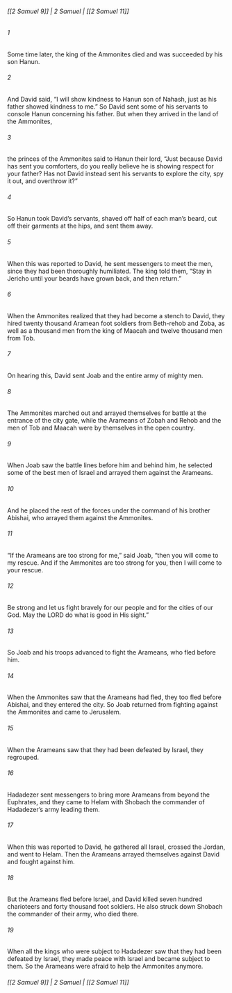 ###### [[2 Samuel 9]] | 2 Samuel | [[2 Samuel 11]]

###### 1
Some time later, the king of the Ammonites died and was succeeded by his son Hanun.
###### 2
And David said, “I will show kindness to Hanun son of Nahash, just as his father showed kindness to me.” So David sent some of his servants to console Hanun concerning his father. But when they arrived in the land of the Ammonites,
###### 3
the princes of the Ammonites said to Hanun their lord, “Just because David has sent you comforters, do you really believe he is showing respect for your father? Has not David instead sent his servants to explore the city, spy it out, and overthrow it?”
###### 4
So Hanun took David’s servants, shaved off half of each man’s beard, cut off their garments at the hips, and sent them away.
###### 5
When this was reported to David, he sent messengers to meet the men, since they had been thoroughly humiliated. The king told them, “Stay in Jericho until your beards have grown back, and then return.”
###### 6
When the Ammonites realized that they had become a stench to David, they hired twenty thousand Aramean foot soldiers from Beth-rehob and Zoba, as well as a thousand men from the king of Maacah and twelve thousand men from Tob.
###### 7
On hearing this, David sent Joab and the entire army of mighty men.
###### 8
The Ammonites marched out and arrayed themselves for battle at the entrance of the city gate, while the Arameans of Zobah and Rehob and the men of Tob and Maacah were by themselves in the open country.
###### 9
When Joab saw the battle lines before him and behind him, he selected some of the best men of Israel and arrayed them against the Arameans.
###### 10
And he placed the rest of the forces under the command of his brother Abishai, who arrayed them against the Ammonites.
###### 11
“If the Arameans are too strong for me,” said Joab, “then you will come to my rescue. And if the Ammonites are too strong for you, then I will come to your rescue.
###### 12
Be strong and let us fight bravely for our people and for the cities of our God. May the LORD do what is good in His sight.”
###### 13
So Joab and his troops advanced to fight the Arameans, who fled before him.
###### 14
When the Ammonites saw that the Arameans had fled, they too fled before Abishai, and they entered the city. So Joab returned from fighting against the Ammonites and came to Jerusalem.
###### 15
When the Arameans saw that they had been defeated by Israel, they regrouped.
###### 16
Hadadezer sent messengers to bring more Arameans from beyond the Euphrates, and they came to Helam with Shobach the commander of Hadadezer’s army leading them.
###### 17
When this was reported to David, he gathered all Israel, crossed the Jordan, and went to Helam. Then the Arameans arrayed themselves against David and fought against him.
###### 18
But the Arameans fled before Israel, and David killed seven hundred charioteers and forty thousand foot soldiers. He also struck down Shobach the commander of their army, who died there.
###### 19
When all the kings who were subject to Hadadezer saw that they had been defeated by Israel, they made peace with Israel and became subject to them. So the Arameans were afraid to help the Ammonites anymore.

###### [[2 Samuel 9]] | 2 Samuel | [[2 Samuel 11]]
